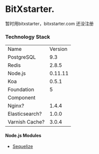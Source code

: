 # BitXstarter.

暂时用bitxstarter，bitxstarter.com 还没注册

### Technology Stack

<table>
<tr> <td>Name           </td> <td>Version   </td> </tr>
<tr> <td>PostgreSQL     </td> <td>9.3       </td> </tr>
<tr> <td>Redis          </td> <td>2.8.5     </td> </tr>
<tr> <td>Node.js        </td> <td>0.11.11   </td> </tr>
<tr> <td>Koa            </td> <td>0.5.1     </td> </tr>
<tr> <td>Foundation     </td> <td>5         </td> </tr>
<tr> <td>Component      </td> <td>          </td> </tr>
<tr> <td>Nginx?         </td> <td>1.4.4     </td> </tr>
<tr> <td>Elasticsearch? </td> <td>1.0.0     </td> </tr>
<tr> <td>Varnish Cache? </td> <td>3.0.4     </td> </tr>
</table>


#### Node.js Modules

* [Sequelize](http://sequelizejs.com/)
